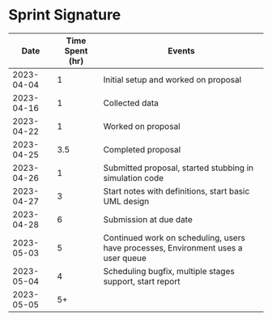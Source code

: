# Sprint Signature

| Date       | Time Spent (hr) | Events                                                                             |
|------------|-----------------|------------------------------------------------------------------------------------|
| 2023-04-04 | 1               | Initial setup and worked on proposal                                               |
| 2023-04-16 | 1               | Collected data                                                                     |
| 2023-04-22 | 1               | Worked on proposal                                                                 |
| 2023-04-25 | 3.5             | Completed proposal                                                                 |
| 2023-04-26 | 1               | Submitted proposal, started stubbing in simulation code                            |
| 2023-04-27 | 3               | Start notes with definitions, start basic UML design                               |
| 2023-04-28 | 6               | Submission at due date                                                             |
| 2023-05-03 | 5               | Continued work on scheduling, users have processes, Environment uses  a user queue |
| 2023-05-04 | 4               | Scheduling bugfix, multiple stages support, start report                           |
| 2023-05-05 | 5+              |                                                                                    |
